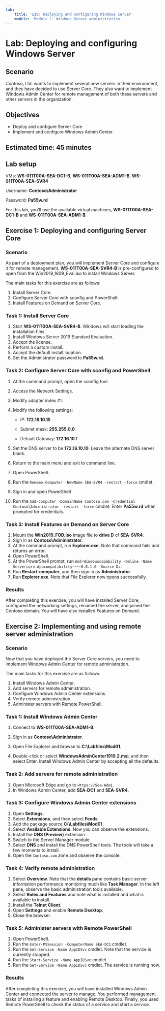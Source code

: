 ```yaml
---
lab:
    title: 'Lab: Deploying and configuring Windows Server'
    module: 'Module 1: Windows Server administration'
---
```


# Lab: Deploying and configuring Windows Server

## Scenario

Contoso, Ltd. wants to implement several new servers in their environment, and they have decided to use Server Core. They also want to implement Windows Admin Center for remote management of both these servers and other servers in the organization.

## Objectives

- Deploy and configure Server Core
- Implement and configure Windows Admin Center

## Estimated time: 45 minutes

## Lab setup

VMs: **WS-011T00A-SEA-DC1-B**, **WS-011T00A-SEA-ADM1-B**, **WS-011T00A-SEA-SVR4**

Username: **Contoso\Administrator**

Password: **Pa55w.rd**

For this lab, you’ll use the available virtual machines, **WS-011T00A-SEA-DC1-B** and **WS-011T00A-SEA-ADM1-B**.

## Exercise 1: Deploying and configuring Server Core

### Scenario

As part of a deployment plan, you will implement Server Core and configure it for remote management. **WS-011T00A-SEA-SVR4-B** is pre-configured to open from the Win2019_1809_Eval.iso to install Windows Server.

The main tasks for this exercise are as follows:

1. Install Server Core.
1. Configure Server Core with sconfig and PowerShell.
1. Install Features on Demand on Server Core.

### Task 1: Install Server Core

1. Start **WS-011T00A-SEA-SVR4-B**. Windows will start loading the installation files.
1. Install Windows Server 2019 Standard Evaluation.
1. Accept the license.
1. Perform a custom install.
1. Accept the default install location.
1. Set the Administrator password to **Pa55w.rd**.

### Task 2: Configure Server Core with sconfig and PowerShell

1. At the command prompt, open the sconfig tool.
1. Access the Network Settings.
1. Modify adapter index #1.
1. Modify the following settings:

   - IP: **172.16.10.15**

   - Subnet mask: **255.255.0.0**

   - Default Gateway: **172.16.10.1**
1. Set the DNS server to be **172.16.10.10**. Leave the alternate DNS server blank.
1. Return to the main menu and exit to command line.
1. Open PowerShell.
1. Run the ```Rename-Computer -NewName SEA-SVR4 -restart -force``` cmdlet.
1. Sign in and open PowerShell
1. Run the ```Add-Computer -DomainName Contoso.com -Credential Contoso\Administrator -restart -force``` cmdlet. Enter **Pa55w.rd** when prompted for credentials.

### Task 3: Install Features on Demand on Server Core

1. Mount the **Win2019_FOD.iso** image file to **drive D** of **SEA-SVR4**.
1. Sign in as **Contoso\Administrator**.
1. At the command prompt, run **Explorer.exe**. Note that command fails and returns an error.
1. Open PowerShell.
1. At the PowerShell prompt, run ```Add-Windowscapability -Online -Name Servercore.Appcompatibility~~~~0.0.1.0 -Source D:```.
1. Run **Restart-computer**, and then sign in as **Administrator**.
1. Run **Explorer.exe**. Note that File Explorer now opens successfully.

### Results

After completing this exercise, you will have installed Server Core, configured the networking settings, renamed the server, and joined the Contoso domain. You will have also installed Features on Demand.

## Exercise 2: Implementing and using remote server administration

### Scenario 

Now that you have deployed the Server Core servers, you need to implement Windows Admin Center for remote administration.

The main tasks for this exercise are as follows:

1. Install Windows Admin Center.
1. Add servers for remote administration.
1. Configure Windows Admin Center extensions.
1. Verify remote administration.
1. Administer servers with Remote PowerShell.

### Task 1: Install Windows Admin Center

1. Connect to **WS-011T00A-SEA-ADM1-B**.
1. Sign in as **Contoso\Administrator**.
1. Open File Explorer and browse to **C:\Labfiles\Mod01**.

1. Double-click or select **WindowsAdminCenter1910.2.msi**, and then select Enter. Install  Windows Admin Center by accepting all the defaults.

### Task 2: Add servers for remote administration

1. Open Microsoft Edge and go to ```Https://Sea-Adm1```.
1. In Windows Admin Center, add **SEA-DC1** and **SEA-SVR4**.

### Task 3: Configure Windows Admin Center extensions

1. Open **Settings**.
1. Select **Extensions**, and then select **Feeds**.
1. Add the package source **C:\Labfiles\Mod01**.
1. Select **Available Extensions**. Now you can observe the extensions.
1. Install the **DNS (Preview)** extension.
1. Switch to the Server Manager module.
1. Select **DNS** and install the DNS PowerShell tools. The tools will take a few moments to install.
1. Open the ```Contoso.com``` zone and observe the console.

### Task 4: Verify remote administration

1. Select **Overview**. Note that the **details** pane contains basic server information performance monitoring much like **Task Manager**. In the left pane, observe the basic administration tools available.
1. Select **Roles and Features** and note what is installed and what is available to install.
1. Install the **Telnet Client**.
1. Open **Settings** and enable **Remote Desktop**.
1. Close the browser.

### Task 5: Administer servers with Remote PowerShell

1. Open PowerShell.
1. Run the ```Enter-PSSession -ComputerName SEA-DC1``` cmdlet.
1. Run the ```Get-Service -Name AppIDSvc``` cmdlet. Note that the service is currently stopped.
1. Run the ```Start-Service -Name AppIDSvc``` cmdlet.
1. Run the ```Get-Service -Name AppIDSvc``` cmdlet. The service is running now.

### Results

After completing this exercise, you will have installed Windows Admin Center and connected the server to manage. You performed management tasks of installing a feature and enabling Remote Desktop. Finally, you used Remote PowerShell to check the status of a service and start a service.
